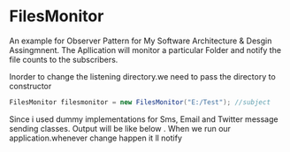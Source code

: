 # FilesMonitor
An example for Observer Pattern for My Software Architecture & Desgin Assingmnent.
The Apllication will monitor a particular Folder and notify the file counts to the subscribers.

Inorder to change the listening directory.we need to pass the directory to constructor
```java
FilesMonitor filesmonitor = new FilesMonitor("E:/Test"); //subject
```


Since i used dummy implementations for Sms, Email and Twitter message sending classes.
Output will be like below .
When we run our application.whenever change happen it ll notify



